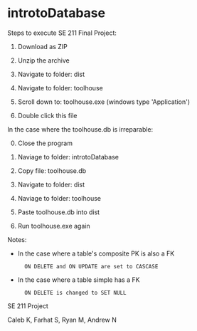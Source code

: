 # introtoDatabase

Steps to execute SE 211 Final Project:

1. Download as ZIP

2. Unzip the archive

3. Navigate to folder: dist

4. Navigate to folder: toolhouse

5. Scroll down to: toolhouse.exe (windows type 'Application')

6. Double click this file


In the case where the toolhouse.db is irreparable:

0. Close the program

1. Naviage to folder: introtoDatabase

2. Copy file: toolhouse.db

3. Navigate to folder: dist

4. Naviage to folder: toolhouse

5. Paste toolhouse.db into dist

6. Run toolhouse.exe again


Notes:

- In the case where a table's composite PK is also a FK

        ON DELETE and ON UPDATE are set to CASCASE


- In the case where a table simple has a FK

        ON DELETE is changed to SET NULL

SE 211 Project

Caleb K, Farhat S, Ryan M, Andrew N